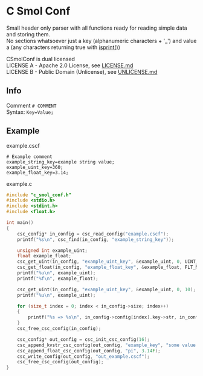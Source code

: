 # C Smol Conf
Small header only parser with all functions ready for reading simple data and storing them. <br/>
No sections whatsoever just a key (alphanumeric characters + '_') and value a (any characters returning true with [isprint()](https://en.cppreference.com/w/c/string/byte/isprint)) <br/>

CSmolConf is dual licensed <br/>
LICENSE A - Apache 2.0 License, see [LICENSE.md](/LICENSE.md) <br/>
LICENSE B - Public Domain (Unlicense), see [UNLICENSE.md](/UNLICENSE.md)

## Info
Comment ```# COMMENT ```<br/>
Syntax: ```Key=Value;```

## Example
example.cscf
```
# Example comment
example_string_key=example string value;
example_uint_key=360;
example_float_key=3.14;
```
example.c
```c
#include "c_smol_conf.h"
#include <stdio.h>
#include <stdint.h>
#include <float.h>

int main()
{
    csc_config* in_config = csc_read_config("example.cscf");
    printf("%s\n", csc_find(in_config, "example_string_key"));

    unsigned int example_uint;
    float example_float;
    csc_get_uint(in_config, "example_uint_key", &example_uint, 0, UINT_MAX);
    csc_get_float(in_config, "example_float_key", &example_float, FLT_MIN, FLT_MAX);
    printf("%u\n", example_uint);
    printf("%f\n", example_float);

    csc_get_uint(in_config, "example_uint_key", &example_uint, 0, 10);
    printf("%u\n", example_uint);

    for (size_t index = 0; index < in_config->size; index++)
    {
        printf("%s => %s\n", in_config->config[index].key->str, in_config->config[index].value->str);
    }
    csc_free_csc_config(in_config);

    csc_config* out_config = csc_init_csc_config(16);
    csc_append_kvstr_csc_config(out_config, "example_key", "some value with spaces");
    csc_append_float_csc_config(out_config, "pi", 3.14F);
    csc_write_config(out_config, "out_example.cscf");
    csc_free_csc_config(out_config);
}
```